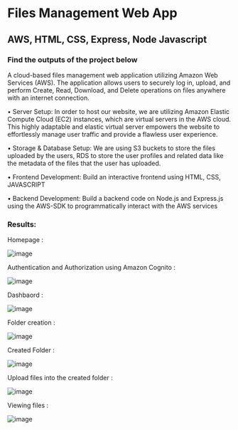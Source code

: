 # **Files Management Web App**
 
## AWS, HTML, CSS, Express, Node Javascript

### Find the outputs of the project below

A cloud-based files management web application utilizing Amazon Web Services (AWS). The application allows users to securely log in, upload, and perform Create, Read, Download, and Delete operations on files anywhere with an internet connection.

•	Server Setup:
In order to host our website, we are utilizing Amazon Elastic Compute Cloud (EC2) instances, which are virtual servers in the AWS cloud. This highly adaptable and elastic virtual server empowers the website to effortlessly manage user traffic and provide a flawless user experience.

•	Storage & Database Setup:
We are using S3 buckets to store the files uploaded by the users, RDS to store the user profiles and related data like the metadata of the files that the user has uploaded.

•	Frontend Development:
Build an interactive frontend using HTML, CSS, JAVASCRIPT

•	Backend Development:
Build a backend code on Node.js and Express.js using the AWS-SDK to programmatically interact with the AWS services

### Results:

Homepage : 

![image](https://github.com/durgavinay8/FileBox/assets/113960662/6bf2a3a4-3fd6-45c7-a559-f0bf4d01c964)

Authentication and Authorization using Amazon Cognito :

 ![image](https://github.com/durgavinay8/FileBox/assets/113960662/b8041a13-b788-4785-98ce-d939ffa603c2)

Dashbaord :

![image](https://github.com/durgavinay8/FileBox/assets/113960662/c6d9a7fb-72d6-47ea-8cbb-747691153893)

Folder creation :

![image](https://github.com/durgavinay8/FileBox/assets/113960662/fe7f7b8a-2fdc-435c-b43b-9cdcae148057)

Created Folder :

![image](https://github.com/durgavinay8/FileBox/assets/113960662/33ab84fe-d2e4-43b9-8fe2-570a6ac928a0)

Upload files into the created folder :

![image](https://github.com/durgavinay8/FileBox/assets/113960662/e6c22afd-36f3-4688-be1f-3a5b025e7278)

Viewing files :

![image](https://github.com/durgavinay8/FileBox/assets/113960662/3f1fa81d-d609-44fb-8c2f-6e579871d7af)
